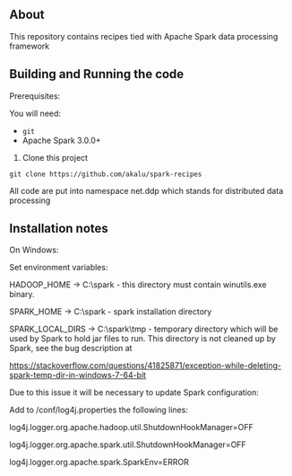 ﻿## About
This repository contains recipes tied with Apache Spark data processing framework

## Building and Running the code

Prerequisites:

You will need:
 * `git`
 * Apache Spark 3.0.0+  

1. Clone this project

```
git clone https://github.com/akalu/spark-recipes
```

All code are put into namespace net.ddp which stands for distributed data processing

## Installation notes

On Windows:

Set environment variables:

HADOOP_HOME -> C:\spark - this directory must contain winutils.exe binary.

SPARK_HOME -> C:\spark - spark installation directory

SPARK_LOCAL_DIRS -> C:\spark\tmp - temporary directory which will be used by Spark to hold jar files to run. This directory is not cleaned up by Spark, see the bug description at

https://stackoverflow.com/questions/41825871/exception-while-deleting-spark-temp-dir-in-windows-7-64-bit

Due to this issue it will be necessary to update Spark configuration:

Add to /conf/log4j.properties the following lines:

log4j.logger.org.apache.hadoop.util.ShutdownHookManager=OFF

log4j.logger.org.apache.spark.util.ShutdownHookManager=OFF

log4j.logger.org.apache.spark.SparkEnv=ERROR







